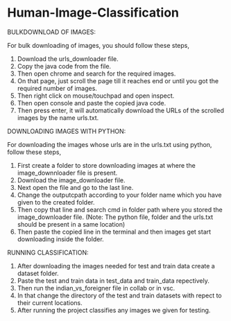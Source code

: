 # Human-Image-Classification
BULKDOWNLOAD OF IMAGES:

For bulk downloading of images, you should follow these steps,
1.	Download the urls_downloader file.
2.	Copy the java code from the file.
3.	Then open chrome and search for the required images.
4.	On that page, just scroll the page till it reaches end or until you got the required number of images.
5.	Then right click on mouse/touchpad and open inspect.
6.	Then open console and paste the copied java code.
7.	Then press enter, it will automatically download the URLs of the scrolled images by the name urls.txt.

DOWNLOADING IMAGES WITH PYTHON:

For downloading the images whose urls are in the urls.txt using python, follow these steps,
1.	First create a folder to store downloading images at where the image_downnloader file is present.
2.	Download the image_downloader file.
3.	Next open the file and go to the last line.
4.	Change the outputcpath according to your folder name which you have given to the created folder.
5.	Then copy that line and search cmd in folder path where you stored the image_downloader file. (Note: The python file, folder and the urls.txt should be present in a same location)
6.	Then paste the copied line in the terminal and then images get start downloading inside the folder.

RUNNING CLASSIFICATION:
1.	After downloading the images needed for test and train data create a dataset folder.
2.	Paste the test and train data in test_data and train_data repectively.
3.	Then run the indian_vs_foreigner file in collab or in vsc.
4.	In that change the directory of the test and train datasets with repect to their current locations.
5.	After running the project classifies any images we given for testing.
